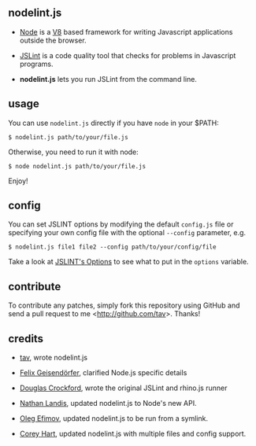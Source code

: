 nodelint.js
-----------

- [Node] is a [V8] based framework for writing Javascript applications outside
  the browser.

- [JSLint] is a code quality tool that checks for problems in Javascript programs.

- **nodelint.js** lets you run JSLint from the command line.

[Node]: http://nodejs.org/
[V8]: http://code.google.com/p/v8/
[JSLint]: http://www.jslint.com/lint.html


usage
-----

You can use `nodelint.js` directly if you have `node` in your $PATH:

    $ nodelint.js path/to/your/file.js

Otherwise, you need to run it with node:

    $ node nodelint.js path/to/your/file.js

Enjoy!


config
------

You can set JSLINT options by modifying the default `config.js` file or
specifying your own config file with the optional `--config` parameter, e.g.

    $ nodelint.js file1 file2 --config path/to/your/config/file

Take a look at [JSLINT's Options] to see what to put in the `options` variable.


contribute
----------

To contribute any patches, simply fork this repository using GitHub and send a
pull request to me <<http://github.com/tav>>. Thanks!


credits
-------

- [tav], wrote nodelint.js

- [Felix Geisendörfer][felixge], clarified Node.js specific details

- [Douglas Crockford], wrote the original JSLint and rhino.js runner

- [Nathan Landis][my8bird], updated nodelint.js to Node's new API.

- [Oleg Efimov][Sannis], updated nodelint.js to be run from a symlink.

- [Corey Hart], updated nodelint.js with multiple files and config support.

[tav]: http://tav.espians.com
[felixge]: http://debuggable.com
[Douglas Crockford]: http://www.crockford.com
[my8bird]: http://github.com/my8bird
[Sannis]: http://github.com/Sannis
[Corey Hart]: http://www.codenothing.com

[JSLINT's Options]: http://www.jslint.com/lint.html#options
